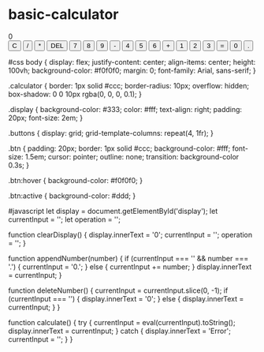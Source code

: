 # basic-calculator
<!DOCTYPE html>
<html lang="en">
<head>
    <meta charset="UTF-8">
    <meta name="viewport" content="width=device-width, initial-scale=1.0">
    <title>Calculator</title>
    <link rel="stylesheet" href="styles.css">
</head>
<body>
    <div class="calculator">
        <div class="display" id="display">0</div>
        <div class="buttons">
            <button class="btn" onclick="clearDisplay()">C</button>
            <button class="btn" onclick="appendNumber('/')">/</button>
            <button class="btn" onclick="appendNumber('*')">*</button>
            <button class="btn" onclick="deleteNumber()">DEL</button>
            <button class="btn" onclick="appendNumber('7')">7</button>
            <button class="btn" onclick="appendNumber('8')">8</button>
            <button class="btn" onclick="appendNumber('9')">9</button>
            <button class="btn" onclick="appendNumber('-')">-</button>
            <button class="btn" onclick="appendNumber('4')">4</button>
            <button class="btn" onclick="appendNumber('5')">5</button>
            <button class="btn" onclick="appendNumber('6')">6</button>
            <button class="btn" onclick="appendNumber('+')">+</button>
            <button class="btn" onclick="appendNumber('1')">1</button>
            <button class="btn" onclick="appendNumber('2')">2</button>
            <button class="btn" onclick="appendNumber('3')">3</button>
            <button class="btn" onclick="calculate()">=</button>
            <button class="btn" onclick="appendNumber('0')">0</button>
            <button class="btn" onclick="appendNumber('.')">.</button>
        </div>
    </div>
    <script src="script.js"></script>
</body>
</html>


#css
body {
    display: flex;
    justify-content: center;
    align-items: center;
    height: 100vh;
    background-color: #f0f0f0;
    margin: 0;
    font-family: Arial, sans-serif;
}

.calculator {
    border: 1px solid #ccc;
    border-radius: 10px;
    overflow: hidden;
    box-shadow: 0 0 10px rgba(0, 0, 0, 0.1);
}

.display {
    background-color: #333;
    color: #fff;
    text-align: right;
    padding: 20px;
    font-size: 2em;
}

.buttons {
    display: grid;
    grid-template-columns: repeat(4, 1fr);
}

.btn {
    padding: 20px;
    border: 1px solid #ccc;
    background-color: #fff;
    font-size: 1.5em;
    cursor: pointer;
    outline: none;
    transition: background-color 0.3s;
}

.btn:hover {
    background-color: #f0f0f0;
}

.btn:active {
    background-color: #ddd;
}

#javascript
let display = document.getElementById('display');
let currentInput = '';
let operation = '';

function clearDisplay() {
    display.innerText = '0';
    currentInput = '';
    operation = '';
}

function appendNumber(number) {
    if (currentInput === '' && number === '.') {
        currentInput = '0.';
    } else {
        currentInput += number;
    }
    display.innerText = currentInput;
}

function deleteNumber() {
    currentInput = currentInput.slice(0, -1);
    if (currentInput === '') {
        display.innerText = '0';
    } else {
        display.innerText = currentInput;
    }
}

function calculate() {
    try {
        currentInput = eval(currentInput).toString();
        display.innerText = currentInput;
    } catch {
        display.innerText = 'Error';
        currentInput = '';
    }
}

